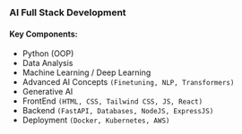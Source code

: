 ### AI Full Stack Development
#### Key Components:
- Python (OOP)
- Data Analysis
- Machine Learning / Deep Learning
- Advanced AI Concepts ```(Finetuning, NLP, Transformers)```
- Generative AI
- FrontEnd ```(HTML, CSS, Tailwind CSS, JS, React)```
- Backend ```(FastAPI, Databases, NodeJS, ExpressJS)```
- Deployment ```(Docker, Kubernetes, AWS)```